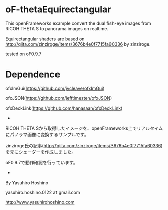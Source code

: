 # oF-thetaEquirectangular

This openFrameworks example convert the dual fish-eye images from RICOH THETA S to panorama images on realtime.

Equirectangular shaders are based on http://qiita.com/zinziroge/items/3676b4e0f7715fa60336 by zinziroge.

tested on oF0.9.7

# Dependence

ofxImGui(https://github.com/jvcleave/ofxImGui)

ofxJSON(https://github.com/jefftimesten/ofxJSON)

ofxDeckLink(https://github.com/hanasaan/ofxDeckLink)

-

RICOH THETA Sから取得したイメージを、openFrameworks上でリアルタイムにパノラマ画像に変換するサンプルです。

zinziroge氏の記事(http://qiita.com/zinziroge/items/3676b4e0f7715fa60336)を元にシェーダーを作成しました。

oF0.9.7で動作確認を行っています。

-

By Yasuhiro Hoshino

yasuhiro.hoshino.0122 at gmail.com

http://www.yasuhirohoshino.com
